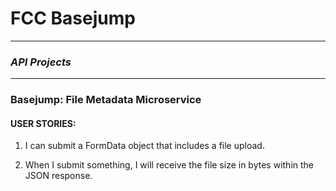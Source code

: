 # FCC Basejump
---

### *API Projects*
---

### Basejump: File Metadata Microservice

#### USER STORIES:

1. I can submit a FormData object that includes a file upload.

2. When I submit something, I will receive the file size in bytes within the JSON response.
